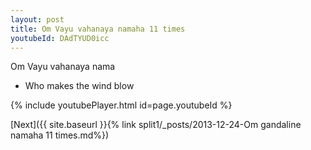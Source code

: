 ```yaml
---
layout: post
title: Om Vayu vahanaya namaha 11 times
youtubeId: DAdTYUD0icc
---
```

 
 
Om Vayu vahanaya nama 
 
 -  Who makes the wind blow 
 
  
 
  
 
 
 
 
 
 


{% include youtubePlayer.html id=page.youtubeId %}
 
[Next]({{ site.baseurl }}{% link  split1/_posts/2013-12-24-Om gandaline namaha 11 times.md%})
 
